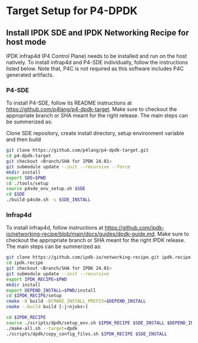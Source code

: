 # Target Setup for P4-DPDK

## Install IPDK SDE and IPDK Networking Recipe for host mode
IPDK infrap4d (P4 Control Plane) needs to be installed and run on the host
natively. To install infrap4d and P4-SDE
individually, follow the instructions listed below. Note that, P4C is not
required as this software includes P4C generated artifacts.
 
### P4-SDE
  To install P4-SDE, follow its README instructions at
  https://github.com/p4lang/p4-dpdk-target. Make sure to checkout the appropriate
  branch or SHA meant for the right release. The main steps can be summerized as:

  Clone SDE repository, create install directory, setup environment variable and
  then build
  ```bash
  git clone https://github.com/p4lang/p4-dpdk-target.git
  cd p4-dpdk-target
  git checkout <Branch/SHA for IPDK 24.01>
  git submodule update --init --recursive --force
  mkdir install
  export SDE=$PWD
  cd ./tools/setup
  source p4sde_env_setup.sh $SDE
  cd $SDE
  ./build-p4sde.sh -s $SDE_INSTALL
  ```

### Infrap4d
  To install infrap4d, follow instructions at
  https://github.com/ipdk-io/networking-recipe/blob/main/docs/guides/dpdk-guide.md.
  Make sure to checkout the appropriate
  branch or SHA meant for the right IPDK release. The main steps can be summerized as:
  ```bash
  git clone https://github.com/ipdk-io/networking-recipe.git ipdk.recipe
  cd ipdk.recipe
  git checkout <Branch/SHA for IPDK 24.01>
  git submodule update --init --recursive
  export IPDK_RECIPE=$PWD
  mkdir install
  export DEPEND_INSTALL=$PWD/install
  cd $IPDK_RECIPE/setup
  cmake -B build -DCMAKE_INSTALL_PREFIX=$DEPEND_INSTALL
  cmake --build build [-j<njobs>]

  cd $IPDK_RECIPE
  source ./scripts/dpdk/setup_env.sh $IPDK_RECIPE $SDE_INSTALL $DEPEND_INSTALL
  ./make-all.sh --target=dpdk
  ./scripts/dpdk/copy_config_files.sh $IPDK_RECIPE $SDE_INSTALL
  ```
